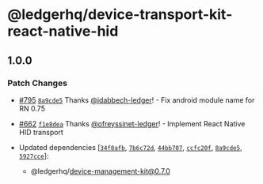 # @ledgerhq/device-transport-kit-react-native-hid

## 1.0.0

### Patch Changes

- [#795](https://github.com/LedgerHQ/device-sdk-ts/pull/795) [`8a9cde5`](https://github.com/LedgerHQ/device-sdk-ts/commit/8a9cde5304edcda0ca1e06452d743f642affb54c) Thanks [@jdabbech-ledger](https://github.com/jdabbech-ledger)! - Fix android module name for RN 0.75

- [#662](https://github.com/LedgerHQ/device-sdk-ts/pull/662) [`f1e8dea`](https://github.com/LedgerHQ/device-sdk-ts/commit/f1e8dea6bfe70b6347ecc44cc4aa3ce6315fe686) Thanks [@ofreyssinet-ledger](https://github.com/ofreyssinet-ledger)! - Implement React Native HID transport

- Updated dependencies [[`34f8afb`](https://github.com/LedgerHQ/device-sdk-ts/commit/34f8afb5060dafde21dc42d9bc86d4571543ea77), [`7b6c72d`](https://github.com/LedgerHQ/device-sdk-ts/commit/7b6c72df76ee2cf4dd90057c5270834f4aa177b6), [`44bb707`](https://github.com/LedgerHQ/device-sdk-ts/commit/44bb70728a15512ce08b3ec237c99ace74e0b0c4), [`ccfc20f`](https://github.com/LedgerHQ/device-sdk-ts/commit/ccfc20f8f8d831b1ad9f756c682775f0f7da7130), [`8a9cde5`](https://github.com/LedgerHQ/device-sdk-ts/commit/8a9cde5304edcda0ca1e06452d743f642affb54c), [`5927cce`](https://github.com/LedgerHQ/device-sdk-ts/commit/5927ccedb34f930103d6d46651abe28c3eeb35c3)]:
  - @ledgerhq/device-management-kit@0.7.0
